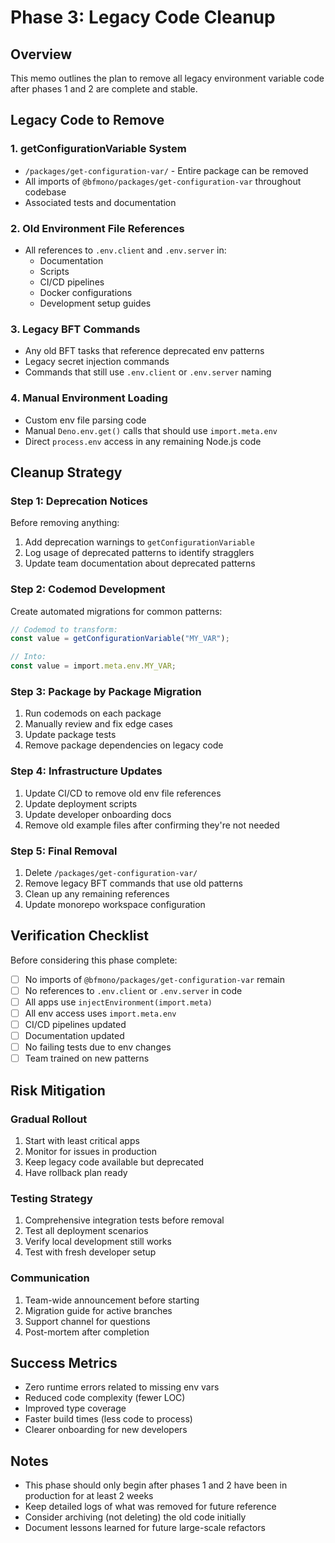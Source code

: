 # Phase 3: Legacy Code Cleanup

## Overview

This memo outlines the plan to remove all legacy environment variable code after
phases 1 and 2 are complete and stable.

## Legacy Code to Remove

### 1. getConfigurationVariable System

- `/packages/get-configuration-var/` - Entire package can be removed
- All imports of `@bfmono/packages/get-configuration-var` throughout codebase
- Associated tests and documentation

### 2. Old Environment File References

- All references to `.env.client` and `.env.server` in:
  - Documentation
  - Scripts
  - CI/CD pipelines
  - Docker configurations
  - Development setup guides

### 3. Legacy BFT Commands

- Any old BFT tasks that reference deprecated env patterns
- Legacy secret injection commands
- Commands that still use `.env.client` or `.env.server` naming

### 4. Manual Environment Loading

- Custom env file parsing code
- Manual `Deno.env.get()` calls that should use `import.meta.env`
- Direct `process.env` access in any remaining Node.js code

## Cleanup Strategy

### Step 1: Deprecation Notices

Before removing anything:

1. Add deprecation warnings to `getConfigurationVariable`
2. Log usage of deprecated patterns to identify stragglers
3. Update team documentation about deprecated patterns

### Step 2: Codemod Development

Create automated migrations for common patterns:

```typescript
// Codemod to transform:
const value = getConfigurationVariable("MY_VAR");

// Into:
const value = import.meta.env.MY_VAR;
```

### Step 3: Package by Package Migration

1. Run codemods on each package
2. Manually review and fix edge cases
3. Update package tests
4. Remove package dependencies on legacy code

### Step 4: Infrastructure Updates

1. Update CI/CD to remove old env file references
2. Update deployment scripts
3. Update developer onboarding docs
4. Remove old example files after confirming they're not needed

### Step 5: Final Removal

1. Delete `/packages/get-configuration-var/`
2. Remove legacy BFT commands that use old patterns
3. Clean up any remaining references
4. Update monorepo workspace configuration

## Verification Checklist

Before considering this phase complete:

- [ ] No imports of `@bfmono/packages/get-configuration-var` remain
- [ ] No references to `.env.client` or `.env.server` in code
- [ ] All apps use `injectEnvironment(import.meta)`
- [ ] All env access uses `import.meta.env`
- [ ] CI/CD pipelines updated
- [ ] Documentation updated
- [ ] No failing tests due to env changes
- [ ] Team trained on new patterns

## Risk Mitigation

### Gradual Rollout

1. Start with least critical apps
2. Monitor for issues in production
3. Keep legacy code available but deprecated
4. Have rollback plan ready

### Testing Strategy

1. Comprehensive integration tests before removal
2. Test all deployment scenarios
3. Verify local development still works
4. Test with fresh developer setup

### Communication

1. Team-wide announcement before starting
2. Migration guide for active branches
3. Support channel for questions
4. Post-mortem after completion

## Success Metrics

- Zero runtime errors related to missing env vars
- Reduced code complexity (fewer LOC)
- Improved type coverage
- Faster build times (less code to process)
- Clearer onboarding for new developers

## Notes

- This phase should only begin after phases 1 and 2 have been in production for
  at least 2 weeks
- Keep detailed logs of what was removed for future reference
- Consider archiving (not deleting) the old code initially
- Document lessons learned for future large-scale refactors
